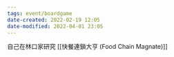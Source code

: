```yaml
---
tags: event/boardgame
date-created: 2022-02-19 12:05
date-modified: 2022-04-01 23:05
---
```


自己在林口家研究 [[快餐連鎖大亨 (Food Chain Magnate)]]
